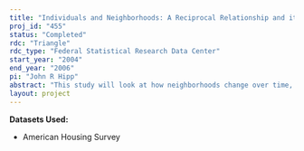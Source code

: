 ```yaml
---
title: "Individuals and Neighborhoods: A Reciprocal Relationship and its Consequences for Change over Time"
proj_id: "455"
status: "Completed"
rdc: "Triangle"
rdc_type: "Federal Statistical Research Data Center"
start_year: "2004"
end_year: "2006"
pi: "John R Hipp"
abstract: "This study will look at how neighborhoods change over time, how this change affects residents’ perceptions and actions, and how residents’ actions impact on the neighborhood change. Using longitudinal data, it will test two competing theories explaining the relationship between residential instability and crime rates in neighborhoods. I will also test whether the social capital in an area (embodied in social networks, voluntary organizations, and various other institutions) can ameliorate negative impacts on the neighborhood and prevent the downward spiral experienced by some neighborhoods. But to understand how neighborhoods change it is necessary to have an accurate measure of neighborhood quality. A key component of this study will be determining the usefulness of the subjective measures regarding neighborhood satisfaction, characteristics, and crime provided by respondents to the American Housing Survey (AHS) survey. I will combine a rich data set of measures culled from official sources with the AHS subjective responses in 21 metro areas as well as the three national neighbors subsamples (from 1985, 89, and 93). I am collecting a unique longitudinal data set of crime rates for small areas within particular cities. These data will allow me to assess the reliability of respondents to the questions about perceived crime. This will provide valuable information for future researchers who wish to use the subjective responses to the AHS for inferring the objective crime rates in neighborhoods. In addition, by linking in the official data I have collected with the AHS, I will be able to determine the sources of neighborhood satisfaction. This will provide insight if there are important neighborhood dimensions of neighborhood satisfaction that the AHS is not currently asking respondents, and provide guidance for future modification of the survey instrument."
layout: project
---
```


**Datasets Used:**

  - American Housing Survey 


